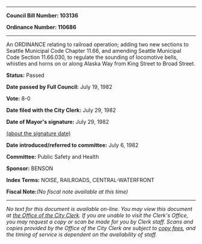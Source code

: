 

********

**Council Bill Number: 103136**
   
**Ordinance Number: 110686**
********

 An ORDINANCE relating to railroad operation; adding two new sections to Seattle Municipal Code Chapter 11.66, and amending Seattle Municipal Code Section 11.66.030, to regulate the sounding of locomotive bells, whistles and horns on or along Alaska Way from King Street to Broad Street.

**Status:** Passed
   
**Date passed by Full Council:** July 19, 1982
   
**Vote:** 8-0
   
**Date filed with the City Clerk:** July 29, 1982
   
**Date of Mayor's signature:** July 29, 1982
   
[(about the signature date)](/~public/approvaldate.htm)
   
   
   
**Date introduced/referred to committee:** July 6, 1982
   
**Committee:** Public Safety and Health
   
**Sponsor:** BENSON
   
   
**Index Terms:** NOISE, RAILROADS, CENTRAL-WATERFRONT

**Fiscal Note:**_(No fiscal note available at this time)_
********

_No text for this document is available on-line. You may view this document at [the Office of the City Clerk](http://www.seattle.gov/leg/clerk/contactUs.htm). If you are unable to visit the Clerk's Office, you may request a copy or scan be made for you by Clerk staff. Scans and copies provided by the Office of the City Clerk are subject to [copy fees](http://clerk.seattle.gov/~public/clerkfees.htm), and the timing of service is dependent on the availability of staff._

